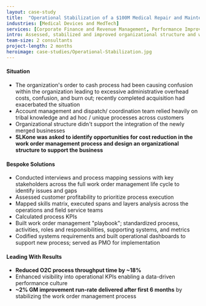 ```yaml
---
layout: case-study
title:  "Operational Stabilization of a $100M Medical Repair and Maintenance Organization​"
industries: [Medical Devices and MedTech]
services: [Corporate Finance and Revenue Management, Performance Improvement]
intro: Assessed, stabilized and improved organizational structure and work order management process for distributed service organization to deliver 5% GM improvement over 18 months​
team-size: 2 consultants
project-length: 2 months
heroimage: case-studies/Operational-Stabilization.jpg
---
```


#### Situation
 - The organization's order to cash process had been causing confusion within the organization leading to excessive administrative overhead costs, confusion, and burn out; recently completed acquisition had  exacerbated the situation​
 - Account management and dispatch/ coordination team relied heavily on tribal knowledge and ad hoc / unique processes across customers​
 - Organizational structure didn't support the integration of the newly merged businesses​
 - **SLKone was asked to identify opportunities for cost reduction in the work order management process and design an organizational structure to support the business**


#### Bespoke Solutions
 -  Conducted interviews and process mapping sessions with key stakeholders across the full work order management life cycle to identify issues and gaps​
 -  Assessed customer profitability to prioritize process execution​
 -  Mapped skills matrix, executed spans and layers analysis across the operations and field service teams​
 -  Calculated process KPIs​
 -  Built work order management "playbook"; standardized process, activities, roles and responsibilities, supporting systems, and metrics​
 -  Codified systems requirements and built operational dashboards to support new process; served as PMO for implementation

#### Leading With Results
 - **Reduced O2C process throughput time by ~18%​**
 - Enhanced visibility into operational KPIs enabling a data-driven performance culture​
 - **~2% GM improvement run-rate delivered after first 6 months** by stabilizing the work order management process
